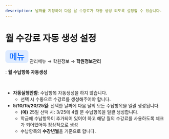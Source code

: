 ```yaml
---
description: 날짜를 지정하여 다음 달 수강료가 자동 생성 되도록 설정할 수 있습니다.
---
```


# 월 수강료 자동 생성 설정

![](../../.gitbook/assets/chip_menu.svg) 관리메뉴 → 학원정보 → **학원정보관리**

<img src="../../.gitbook/assets/header_원비결제관련정보.svg" alt="" data-size="line">: **월 수납항목 자동생성**

<figure><img src="../../.gitbook/assets/수납항목자동생성 (1).png" alt=""><figcaption></figcaption></figure>

* **자동실행안함**: 수납항목 자동생성을 하지 않습니다.&#x20;
  * 선택 시 수동으로 수강료를 생성해주어야 합니다.
* **5/10/15/20/25일**: 선택한 날짜에 다음 달의 모든 수납항목을 일괄 생성됩니다.
  * **(예)** 25일 선택 시: 3/25에 4월 분 수납항목을 일괄 생성합니다.
  * 학급에 수납항목이 추가되어 있어야 하고 해당 월의 수강료를 사용하도록 체크가 되어있어야 정상적으로 생성
  * 수납항목의 **수강년월**을 기준으로 합니다.
